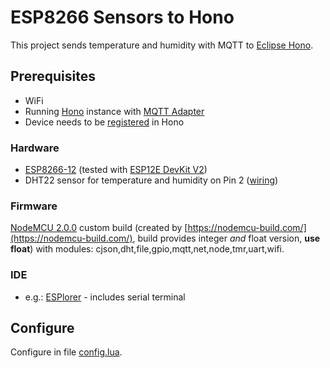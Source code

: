 # ESP8266 Sensors to Hono

This project sends temperature and humidity with MQTT 
to [Eclipse Hono](https://www.eclipse.org/hono/).

## Prerequisites

* WiFi
* Running [Hono](https://www.eclipse.org/hono/) instance with 
[MQTT Adapter](https://www.eclipse.org/hono/component/mqtt-adapter/)
* Device needs to be [registered](https://www.eclipse.org/hono/getting-started/#registering-a-device-using-the-rest-adapter)
 in Hono  

### Hardware
 
* [ESP8266-12](http://espressif.com/en/products/hardware/esp8266ex/overview)
 (tested with [ESP12E DevKit V2](https://smartarduino.gitbooks.io/user-manual-for-esp-12e-devkit/content/index.html))
* DHT22 sensor for temperature and humidity on Pin 2 
([wiring](https://www.losant.com/blog/getting-started-with-the-esp8266-and-dht22-sensor))

### Firmware 

[NodeMCU 2.0.0](http://nodemcu.com/index_en.html) custom build 
(created by [https://nodemcu-build.com/](https://nodemcu-build.com/), 
build provides integer _and_ float version, **use float**) 
with modules: cjson,dht,file,gpio,mqtt,net,node,tmr,uart,wifi.
 
### IDE

* e.g.: [ESPlorer](https://esp8266.ru/esplorer/) - includes serial terminal 

## Configure

Configure in file [config.lua](nodeMCU/src/config.lua).
